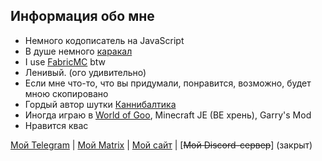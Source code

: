 ## Информация обо мне

- Немного кодописатель на JavaScript
- В душе немного [каракал](https://ru.wikipedia.org/wiki/Каракал)
- I use [FabricMC](https://fabricmc.net) btw
- Ленивый. (ого удивительно)
- Если мне что-то, что вы придумали, понравится, возможно, будет мною скопировано
- Гордый автор шутки [Каннибалтика](https://i.imgur.com/6B4VVRT.png)
- Иногда играю в [World of Goo](https://ru.wikipedia.org/wiki/World_of_Goo), Minecraft JE (BE хрень), Garry's Mod
- Нравится квас

[Мой Telegram](https://t.me/xh360) | [Мой Matrix](https://matrix.to/#/@xh360:matrix.org) | [Мой сайт](https://memeberry.vercel.app/) | [~~Мой Discord-сервер~~] (закрыт)
